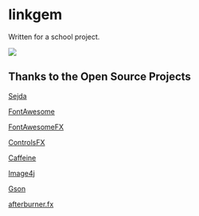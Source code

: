 # linkgem
Written for a school project.

![](http://i.imgur.com/2f1RLbS.png)


## Thanks to the Open Source Projects
[Sejda](http://www.sejda.org/)

[FontAwesome](http://fontawesome.io/)

[FontAwesomeFX](http://www.jensd.de/)

[ControlsFX](http://fxexperience.com/controlsfx/)

[Caffeine](https://github.com/ben-manes/caffeine)

[Image4j](http://image4j.sourceforge.net/)

[Gson](https://github.com/google/gson)

[afterburner.fx](http://afterburner.adam-bien.com/)
